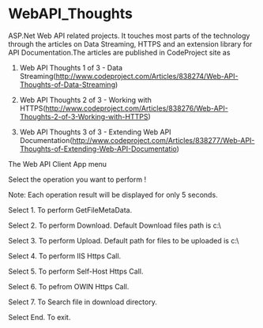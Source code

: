 WebAPI_Thoughts
===============
ASP.Net Web API related projects. It touches most parts of the technology through the articles on Data Streaming, HTTPS and an extension library for API Documentation.The articles are published in CodeProject site as   

 1. Web API Thoughts 1 of 3 - Data Streaming(http://www.codeproject.com/Articles/838274/Web-API-Thoughts-of-Data-Streaming)	

 2. Web API Thoughts 2 of 3 - Working with HTTPS(http://www.codeproject.com/Articles/838276/Web-API-Thoughts-2-of-3-Working-with-HTTPS)

 3. Web API Thoughts 3 of 3 - Extending Web API Documentation(http://www.codeproject.com/Articles/838277/Web-API-Thoughts-of-Extending-Web-API-Documentatio)


The Web API Client App menu

Select the operation you want to perform !

Note: Each operation result will be displayed for only 5 seconds.

Select 1. To perform GetFileMetaData.

Select 2. To perform Download. Default Download files path is c:\

Select 3. To perform Upload. Default path for files to be uploaded is c:\

Select 4. To perform IIS Https Call.

Select 5. To perform Self-Host Https Call.

Select 6. To pefrom OWIN Https Call.

Select 7. To Search file in download directory.

Select End. To exit.


